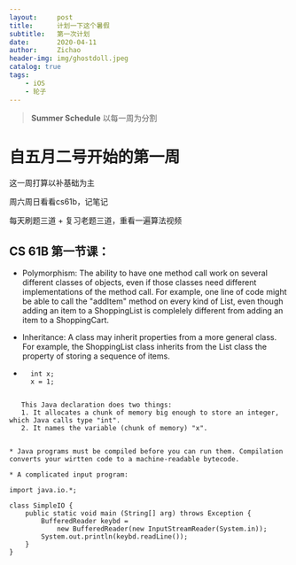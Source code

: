 ```yaml
---
layout:     post
title:      计划一下这个暑假
subtitle:   第一次计划
date:       2020-04-11
author:     Zichao
header-img: img/ghostdoll.jpeg
catalog: true
tags:
    - iOS
    - 轮子
---
```



>**Summer Schedule** 以每一周为分割

# 自五月二号开始的第一周

这一周打算以补基础为主

周六周日看看cs61b，记笔记

每天刷题三道 + 复习老题三道，重看一遍算法视频

## CS 61B 第一节课：

* Polymorphism: The ability to have one method call work on several different classes of objects, even if those classes need different implementations of the method call. For example, one line of code might be able to call the "addItem" method on every kind of List, even though adding an item to a ShoppingList is complelely different from adding an item to a ShoppingCart.

* Inheritance: A class may inherit properties from a more general class. For example, the ShoppingList class inherits from the List class the property of storing a sequence of items.

* ```
    int x;
    x = 1;
 ```

    This Java declaration does two things:
    1. It allocates a chunk of memory big enough to store an integer, which Java calls type "int".
    2. It names the variable (chunk of memory) "x".


* Java programs must be compiled before you can run them. Compilation converts your wirtten code to a machine-readable bytecode.

* A complicated input program:
``` 
    import java.io.*;

    class SimpleIO {
        public static void main (String[] arg) throws Exception {
            BufferedReader keybd = 
                new BufferedReader(new InputStreamReader(System.in));
            System.out.println(keybd.readLine());
        }
    }


